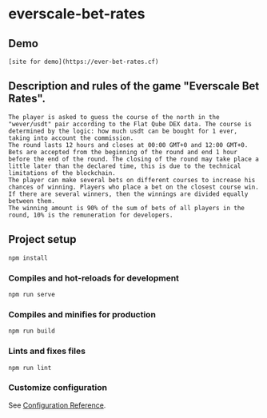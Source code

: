 # everscale-bet-rates

## Demo
```
[site for demo](https://ever-bet-rates.cf)
```

## Description and rules of the game "Everscale Bet Rates".
```
The player is asked to guess the course of the north in the "wever/usdt" pair according to the Flat Qube DEX data. The course is determined by the logic: how much usdt can be bought for 1 ever, taking into account the commission.
The round lasts 12 hours and closes at 00:00 GMT+0 and 12:00 GMT+0. Bets are accepted from the beginning of the round and end 1 hour before the end of the round. The closing of the round may take place a little later than the declared time, this is due to the technical limitations of the blockchain.
The player can make several bets on different courses to increase his chances of winning. Players who place a bet on the closest course win. If there are several winners, then the winnings are divided equally between them.
The winning amount is 90% of the sum of bets of all players in the round, 10% is the remuneration for developers.
```

## Project setup
```
npm install
```

### Compiles and hot-reloads for development
```
npm run serve
```

### Compiles and minifies for production
```
npm run build
```

### Lints and fixes files
```
npm run lint
```

### Customize configuration
See [Configuration Reference](https://cli.vuejs.org/config/).
